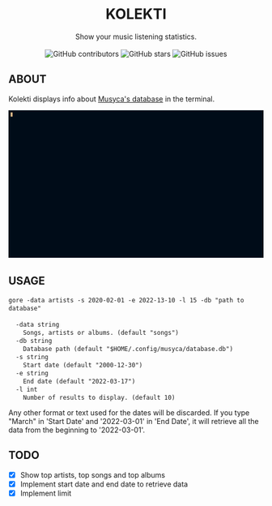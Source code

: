 <div align="center">
  <h1 align="center">KOLEKTI</h1>

  <p align="center">
    Show your music listening statistics.<br><br>
    <img alt="GitHub contributors" src="https://img.shields.io/github/contributors/crdpa/kolekti?style=for-the-badge">
    <img alt="GitHub stars" src="https://img.shields.io/github/stars/crdpa/kolekti?style=for-the-badge">
    <img alt="GitHub issues" src="https://img.shields.io/github/issues/crdpa/kolekti?style=for-the-badge"><br>
  </p>
</div>

## ABOUT

Kolekti displays info about [Musyca's database](https://github.com/crdpa/musyca/) in the terminal.

![Kolekti demo](assets/kolekti_demo.gif)

## USAGE

```
gore -data artists -s 2020-02-01 -e 2022-13-10 -l 15 -db "path to database"

  -data string
    Songs, artists or albums. (default "songs")
  -db string
    Database path (default "$HOME/.config/musyca/database.db")
  -s string
    Start date (default "2000-12-30")
  -e string
    End date (default "2022-03-17")
  -l int
    Number of results to display. (default 10)
```

Any other format or text used for the dates will be discarded. If you type "March" in 'Start Date' and '2022-03-01' in 'End Date', it will retrieve all the data from the beginning to '2022-03-01'.

## TODO

- [x] Show top artists, top songs and top albums
- [x] Implement start date and end date to retrieve data
- [x] Implement limit

